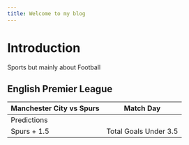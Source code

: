 ```yaml
---
title: Welcome to my blog
---
```


# Introduction
Sports but mainly about Football

## English Premier League

| Manchester City vs Spurs  | Match Day |
| ------------------------- | --------- |
| Predictions  |
| Spurs + 1.5  | Total Goals Under 3.5  |`

